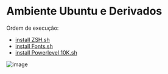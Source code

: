 # Ambiente Ubuntu e Derivados

Ordem de execução: 
- [install ZSH.sh](https://github.com/walisoncm/ambiente/raw/main/ubuntu/install%20ZSH.sh)
- [install Fonts.sh](https://github.com/walisoncm/ambiente/raw/main/ubuntu/install%20Fonts.sh)
- [install Powerlevel 10K.sh](https://github.com/walisoncm/ambiente/raw/main/ubuntu/install%20Powerlevel%2010K.sh)

![image](https://user-images.githubusercontent.com/8380253/164942216-d3e59bf7-8cbb-47ec-be8b-53a4686fb016.png)
